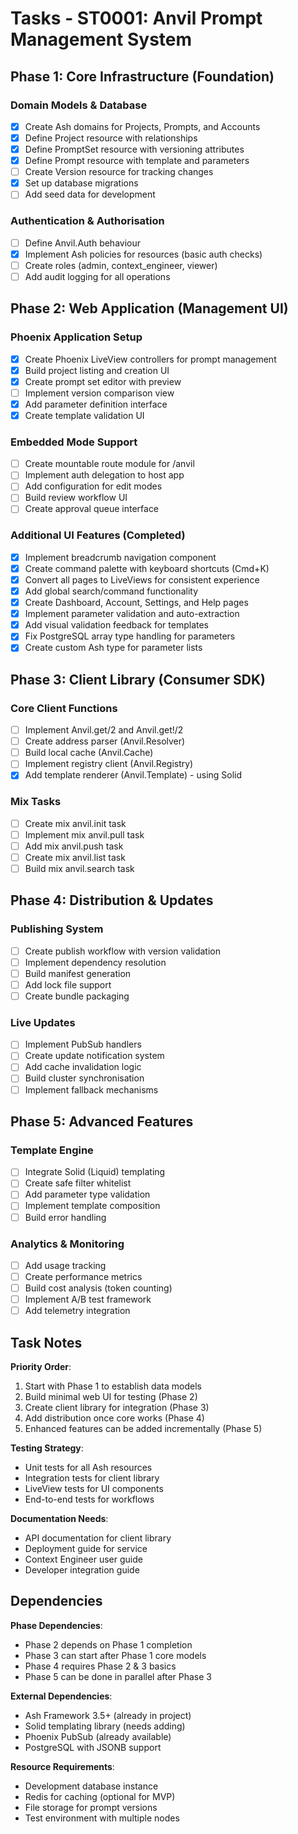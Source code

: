 # Tasks - ST0001: Anvil Prompt Management System

## Phase 1: Core Infrastructure (Foundation)

### Domain Models & Database
- [x] Create Ash domains for Projects, Prompts, and Accounts
- [x] Define Project resource with relationships
- [x] Define PromptSet resource with versioning attributes
- [x] Define Prompt resource with template and parameters
- [ ] Create Version resource for tracking changes
- [x] Set up database migrations
- [ ] Add seed data for development

### Authentication & Authorisation
- [ ] Define Anvil.Auth behaviour
- [x] Implement Ash policies for resources (basic auth checks)
- [ ] Create roles (admin, context_engineer, viewer)
- [ ] Add audit logging for all operations

## Phase 2: Web Application (Management UI)

### Phoenix Application Setup
- [x] Create Phoenix LiveView controllers for prompt management
- [x] Build project listing and creation UI
- [x] Create prompt set editor with preview
- [ ] Implement version comparison view
- [x] Add parameter definition interface
- [x] Create template validation UI

### Embedded Mode Support
- [ ] Create mountable route module for /anvil
- [ ] Implement auth delegation to host app
- [ ] Add configuration for edit modes
- [ ] Build review workflow UI
- [ ] Create approval queue interface

### Additional UI Features (Completed)
- [x] Implement breadcrumb navigation component
- [x] Create command palette with keyboard shortcuts (Cmd+K)
- [x] Convert all pages to LiveViews for consistent experience
- [x] Add global search/command functionality
- [x] Create Dashboard, Account, Settings, and Help pages
- [x] Implement parameter validation and auto-extraction
- [x] Add visual validation feedback for templates
- [x] Fix PostgreSQL array type handling for parameters
- [x] Create custom Ash type for parameter lists

## Phase 3: Client Library (Consumer SDK)

### Core Client Functions
- [ ] Implement Anvil.get/2 and Anvil.get!/2
- [ ] Create address parser (Anvil.Resolver)
- [ ] Build local cache (Anvil.Cache)
- [ ] Implement registry client (Anvil.Registry)
- [x] Add template renderer (Anvil.Template) - using Solid

### Mix Tasks
- [ ] Create mix anvil.init task
- [ ] Implement mix anvil.pull task
- [ ] Add mix anvil.push task
- [ ] Create mix anvil.list task
- [ ] Build mix anvil.search task

## Phase 4: Distribution & Updates

### Publishing System
- [ ] Create publish workflow with version validation
- [ ] Implement dependency resolution
- [ ] Build manifest generation
- [ ] Add lock file support
- [ ] Create bundle packaging

### Live Updates
- [ ] Implement PubSub handlers
- [ ] Create update notification system
- [ ] Add cache invalidation logic
- [ ] Build cluster synchronisation
- [ ] Implement fallback mechanisms

## Phase 5: Advanced Features

### Template Engine
- [ ] Integrate Solid (Liquid) templating
- [ ] Create safe filter whitelist
- [ ] Add parameter type validation
- [ ] Implement template composition
- [ ] Build error handling

### Analytics & Monitoring
- [ ] Add usage tracking
- [ ] Create performance metrics
- [ ] Build cost analysis (token counting)
- [ ] Implement A/B test framework
- [ ] Add telemetry integration

## Task Notes

**Priority Order**:
1. Start with Phase 1 to establish data models
2. Build minimal web UI for testing (Phase 2)
3. Create client library for integration (Phase 3)
4. Add distribution once core works (Phase 4)
5. Enhanced features can be added incrementally (Phase 5)

**Testing Strategy**:
- Unit tests for all Ash resources
- Integration tests for client library
- LiveView tests for UI components
- End-to-end tests for workflows

**Documentation Needs**:
- API documentation for client library
- Deployment guide for service
- Context Engineer user guide
- Developer integration guide

## Dependencies

**Phase Dependencies**:
- Phase 2 depends on Phase 1 completion
- Phase 3 can start after Phase 1 core models
- Phase 4 requires Phase 2 & 3 basics
- Phase 5 can be done in parallel after Phase 3

**External Dependencies**:
- Ash Framework 3.5+ (already in project)
- Solid templating library (needs adding)
- Phoenix PubSub (already available)
- PostgreSQL with JSONB support

**Resource Requirements**:
- Development database instance
- Redis for caching (optional for MVP)
- File storage for prompt versions
- Test environment with multiple nodes